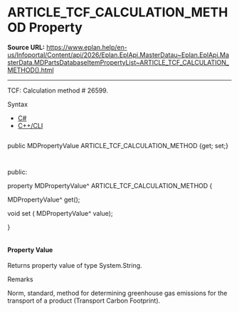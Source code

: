 # ARTICLE_TCF_CALCULATION_METHOD Property

**Source URL:** https://www.eplan.help/en-us/Infoportal/Content/api/2026/Eplan.EplApi.MasterDatau~Eplan.EplApi.MasterData.MDPartsDatabaseItemPropertyList~ARTICLE_TCF_CALCULATION_METHOD().html

---

TCF: Calculation method # 26599.

Syntax

- [C#](#i-syntax-CS)
- [C++/CLI](#i-syntax-CPP2005)

```
```
public MDPropertyValue ARTICLE_TCF_CALCULATION_METHOD {get; set;}
```
```

```
```
public:

property MDPropertyValue^ ARTICLE_TCF_CALCULATION_METHOD {

   MDPropertyValue^ get();

   void set (    MDPropertyValue^ value);

}
```
```

#### Property Value

Returns property value of type System.String.

Remarks

Norm, standard, method for determining greenhouse gas emissions for the transport of a product (Transport Carbon Footprint).
